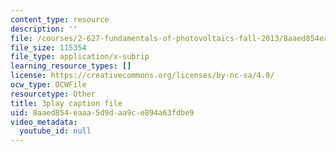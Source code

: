 ```yaml
---
content_type: resource
description: ''
file: /courses/2-627-fundamentals-of-photovoltaics-fall-2013/8aaed854eaaa5d9daa9ce894a63fdbe9_a6NFLJ082vI.vtt
file_size: 115354
file_type: application/x-subrip
learning_resource_types: []
license: https://creativecommons.org/licenses/by-nc-sa/4.0/
ocw_type: OCWFile
resourcetype: Other
title: 3play caption file
uid: 8aaed854-eaaa-5d9d-aa9c-e894a63fdbe9
video_metadata:
  youtube_id: null
---
```

